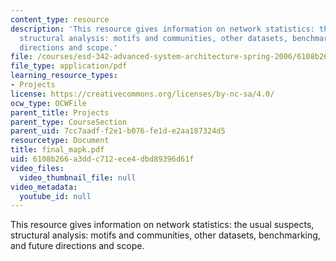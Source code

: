 ```yaml
---
content_type: resource
description: 'This resource gives information on network statistics: the usual suspects,
  structural analysis: motifs and communities, other datasets, benchmarking, and future
  directions and scope.'
file: /courses/esd-342-advanced-system-architecture-spring-2006/6108b266a3ddc712ece4dbd89396d61f_final_mapk.pdf
file_type: application/pdf
learning_resource_types:
- Projects
license: https://creativecommons.org/licenses/by-nc-sa/4.0/
ocw_type: OCWFile
parent_title: Projects
parent_type: CourseSection
parent_uid: 7cc7aadf-f2e1-b076-fe1d-e2aa187324d5
resourcetype: Document
title: final_mapk.pdf
uid: 6108b266-a3dd-c712-ece4-dbd89396d61f
video_files:
  video_thumbnail_file: null
video_metadata:
  youtube_id: null
---
```

This resource gives information on network statistics: the usual suspects, structural analysis: motifs and communities, other datasets, benchmarking, and future directions and scope.